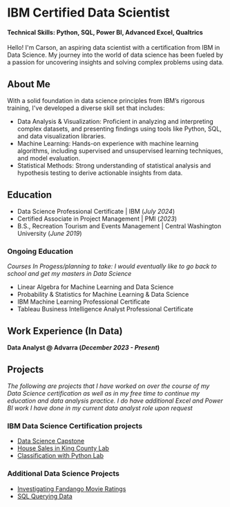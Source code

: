 # IBM Certified Data Scientist
 
#### Technical Skills: Python, SQL, Power BI, Advanced Excel, Qualtrics

Hello! I'm Carson, an aspiring data scientist with a certification from IBM in Data Science. My journey into the world of data science has been fueled by a passion for uncovering insights and solving complex problems using data.

## About Me
With a solid foundation in data science principles from IBM’s rigorous training, I've developed a diverse skill set that includes:

- Data Analysis & Visualization: Proficient in analyzing and interpreting complex datasets, and presenting findings using tools like Python, SQL, and data visualization libraries.
- Machine Learning: Hands-on experience with machine learning algorithms, including supervised and unsupervised learning techniques, and model evaluation.
- Statistical Methods: Strong understanding of statistical analysis and hypothesis testing to derive actionable insights from data.

## Education
- Data Science Professional Certificate           | IBM (_July 2024_)								       		
- Certified Associate in Project Management	      | PMI (_2023_)	 			        		
- B.S., Recreation Tourism and Events Management  | Central Washington University (_June 2019_)

### Ongoing Education
 
 _Courses In Progess/planning to take: I would eventually like to go back to school and get my masters in Data Science_
 - Linear Algebra for Machine Learning and Data Science
 - Probability & Statistics for Machine Learning & Data Science
 - IBM Machine Learning Professional Certificate
 - Tableau Business Intelligence Analyst Professional Certificate


## Work Experience (In Data)
**Data Analyst @ Advarra  (_December 2023 - Present_)**


## Projects
_The following are projects that I have worked on over the course of my Data Science certification as well as in my free time to continue my education and data analysis practice. I do have additional Excel and Power BI work I have done in my current data analyst role upon request_


### IBM Data Science Certification projects
- [Data Science Capstone ](https://github.com/CarsonParfitt/carsonparfitt.github.io/tree/19f45ea701fe41c97a3edc2ead12a36154fdc8a1/IBM-Data-Science-Capstone-SpaceX)
- [House Sales in King County Lab](https://github.com/CarsonParfitt/carsonparfitt.github.io/blob/998d5ce516d989b1165b1be8a77ed2ed7dce8bdf/IBM%20Courses/House_Sales_in_King_Count_USA%20(1).ipynb)
- [Classification with Python Lab](https://github.com/CarsonParfitt/carsonparfitt.github.io/blob/7adb5cd60d0b522811c9e9e196087cf2098c62e2/IBM%20Courses/ML0101EN_SkillUp_FinalAssignment.ipynb)
 

### Additional Data Science Projects 
- [Investigating Fandango Movie Ratings](https://github.com/CarsonParfitt/carsonparfitt.github.io/blob/8e06d8c360143d9653d5b57558f9ae850e56cbeb/Additional%20DS%20Projects/Guided%20Project%20Investigating%20Fandango%20Movie%20Ratings.ipynb)
- [SQL Querying Data](https://github.com/CarsonParfitt/carsonparfitt.github.io/blob/863b0866b1a8fcd70a1ef808be0c1ea1a9ff9815/Additional%20DS%20Projects/SQL%20Querying%20Data.pdf)

